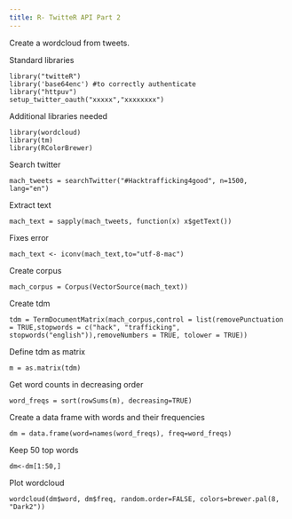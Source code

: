 ```yaml
---
title: R- TwitteR API Part 2
---
```


Create a wordcloud from tweets.

Standard libraries

	library("twitteR")
	library('base64enc') #to correctly authenticate
	library("httpuv")
	setup_twitter_oauth("xxxxx","xxxxxxxx")

Additional libraries needed

	library(wordcloud)
	library(tm)
	library(RColorBrewer)

Search twitter

	mach_tweets = searchTwitter("#Hacktrafficking4good", n=1500, lang="en")

Extract text

	mach_text = sapply(mach_tweets, function(x) x$getText())

Fixes error

	mach_text <- iconv(mach_text,to="utf-8-mac")

Create corpus

	mach_corpus = Corpus(VectorSource(mach_text))

Create tdm

	tdm = TermDocumentMatrix(mach_corpus,control = list(removePunctuation = TRUE,stopwords = c("hack", "trafficking", stopwords("english")),removeNumbers = TRUE, tolower = TRUE))

Define tdm as matrix

	m = as.matrix(tdm)

Get word counts in decreasing order

	word_freqs = sort(rowSums(m), decreasing=TRUE) 

Create a data frame with words and their frequencies

	dm = data.frame(word=names(word_freqs), freq=word_freqs)

Keep 50 top words

	dm<-dm[1:50,]

Plot wordcloud

	wordcloud(dm$word, dm$freq, random.order=FALSE, colors=brewer.pal(8, "Dark2"))
